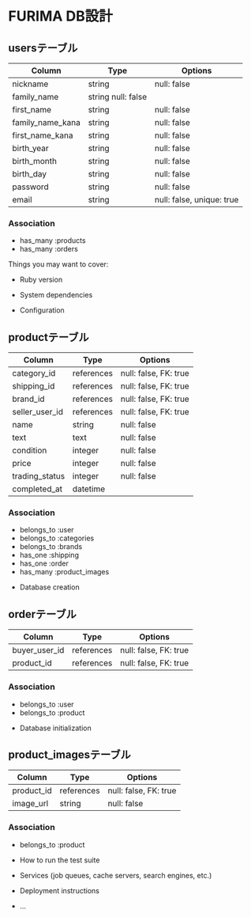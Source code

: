 # FURIMA DB設計

## usersテーブル
|Column|Type|Options|
|------|----|-------|
|nickname|string|null: false|
|family_name|string	null: false|
|first_name|string|null: false|
|family_name_kana|string|null: false|
|first_name_kana|string|null: false|
|birth_year|string|null: false|
|birth_month|string|null: false|
|birth_day|string|null: false|
|password|string|null: false|
|email|string|null: false, unique: true|
### Association
- has_many :products
- has_many :orders

Things you may want to cover:

* Ruby version

* System dependencies

* Configuration
## productテーブル
|Column|Type|Options|
|------|----|-------|
|category_id|references|null: false, FK: true|
|shipping_id|references|null: false, FK: true|
|brand_id|references|null: false, FK: true|
|seller_user_id|references|null: false, FK: true|
|name|string|null: false|
|text|text|null: false|
|condition|integer|null: false|
|price|integer|null: false|
|trading_status|integer|null: false|
|completed_at|datetime||
### Association
- belongs_to :user
- belongs_to :categories
- belongs_to :brands
- has_one :shipping
- has_one :order
- has_many :product_images

* Database creation
## orderテーブル
|Column|Type|Options|
|------|----|-------|
|buyer_user_id|references|null: false, FK: true|
|product_id|references|null: false, FK: true|
### Association
- belongs_to :user
- belongs_to :product

* Database initialization
## product_imagesテーブル
|Column|Type|Options|
|------|----|-------|
|product_id|references|null: false, FK: true|
|image_url|string|null: false|
### Association
- belongs_to :product

* How to run the test suite

* Services (job queues, cache servers, search engines, etc.)

* Deployment instructions

* ...
